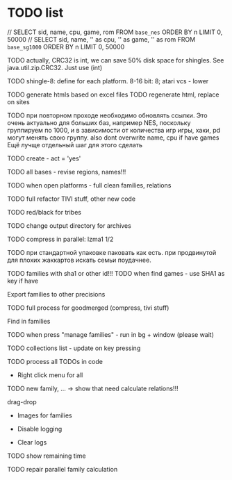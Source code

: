 # TODO list

// SELECT sid, name, cpu, game, rom FROM `base_nes` ORDER BY n LIMIT 0, 50000
// SELECT sid, name, '' as cpu, '' as game, '' as rom FROM `base_sg1000` ORDER BY n LIMIT 0, 50000

TODO actually, CRC32 is int, we can save 50% disk space for shingles. See java.util.zip.CRC32. Just use (int)

TODO shingle-8: define for each platform. 8-16 bit: 8; atari vcs - lower

TODO generate htmls based on excel files
TODO regenerate html, replace on sites

TODO при повторном проходе необходимо обновлять ссылки. Это очень актуально для больших баз, например NES,
поскольку группируем по 1000, и в зависимости от количества игр игры, хаки, pd могут менять свою группу.
also dont overwrite name, cpu if have games
Ещё лучще отдельный шаг для этого сделать

TODO create - act = 'yes'

TODO all bases - revise regions, names!!!

TODO when open platforms - full clean families, relations

TODO full refactor TIVI stuff, other new code

TODO red/black for tribes

TODO change output directory for archives

TODO compress in parallel: lzma1 1/2

TODO при стандартной упаковке паковать как есть. при продвинутой для плохих жаккартов искать семьи поудачнее.

TODO families with sha1 or other id!!!
TODO when find games - use SHA1 as key if have

Export families to other precisions

TODO full process for goodmerged (compress, tivi stuff)

Find in families

TODO when press "manage families" - run in bg + window (please wait)

TODO collections list - update on key pressing

TODO process all TODOs in code

* Right click menu for all

TODO new family, ... -> show that need calculate relations!!!

  drag-drop
  
  * Images for families

* Disable logging
* Clear logs

TODO show remaining time

TODO repair parallel family calculation